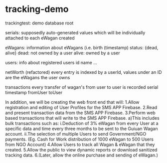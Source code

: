 # tracking-demo
trackingtest:	demo database root

serials:		supposedly auto-generated values which will
		be individually attached to each eWagan 
		created

eWagans:		information about eWagans (i.e.
			birth (timestamp)
			status: {dead, alive}
				dead: not owned by a user
				alive: owned by a user

users:		info about registered users
			id
			name
			...

netWorth (refactored)	every entry is indexed by a userId, values under an ID
			are the eWagans the user owns

transactions	every transfer of wagan's from user to user is recorded
			serial
			timestamp
			fromUser
			toUser

In addition, we will be creating the web front end that will:
1.Allow registration and editing of User Profiles for the SMS APP Firebase.
2.Read and present transaction data from the SMS APP Firebase.
3.Perform web based transactions that will write to the SMS APP Firebase.
  a)This includes bulk transactions such as:
    i.Deduction of 3% eWagan from every User at a specific data and time every three months to be sent to the Guiuan Wagan account.
    ii.The selection of multiple Users to send Government/NGO payments. (Eg. Cash for Work distribution of 1000 eWagan to 500 Users from NGO Account)
4.Allow Users to track all Wagan & eWagan that they created.
5.Allow the public to view dynamic reports or download sanitized tracking data.
6.(Later, allow the online purchase and sending of eWagan.)
